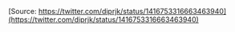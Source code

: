 [Source: https://twitter.com/diprjk/status/1416753316663463940](https://twitter.com/diprjk/status/1416753316663463940)